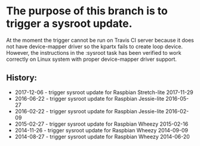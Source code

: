 # The purpose of this branch is to trigger a sysroot update.

At the moment the trigger cannot be run on Travis CI server because it does not have device-mapper driver so the kpartx fails to create loop device. However, the instructions in the :sysroot task has been verified to work correctly on Linux system with proper device-mapper driver support.

## History:
- 2017-12-06 - trigger sysroot update for Raspbian Stretch-lite 2017-11-29
- 2016-06-22 - trigger sysroot update for Raspbian Jessie-lite 2016-05-27
- 2016-02-22 - trigger sysroot update for Raspbian Jessie-lite 2016-02-09
- 2015-02-27 - trigger sysroot update for Raspbian Wheezy 2015-02-16
- 2014-11-26 - trigger sysroot update for Raspbian Wheezy 2014-09-09
- 2014-08-27 - trigger sysroot update for Raspbian Wheezy 2014-06-20
